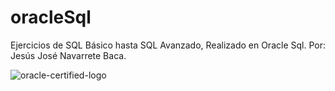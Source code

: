 # oracleSql
Ejercicios de SQL Básico hasta SQL Avanzado, Realizado en Oracle Sql. 
Por: Jesús José Navarrete Baca.

![oracle-certified-logo](https://user-images.githubusercontent.com/21239660/37070252-dfb81cc2-2173-11e8-8e7f-2702bb8a7843.png)


